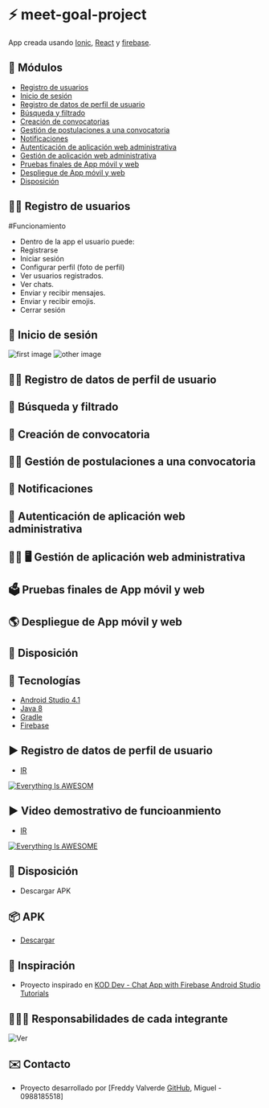 # :zap: meet-goal-project

App creada usando [Ionic](https://ionicframework.com/), [React](https://reactjs.org/) y [firebase](https://firebase.google.com/docs).

## :page_facing_up: Módulos

* [Registro de usuarios](#-registro-de-usuarios)
* [Inicio de sesión](#books-información-general)
* [Registro de datos de perfil de usuario](#books-información-general)
* [Búsqueda y filtrado](#books-información-general)
* [Creación de convocatorias](#books-información-general)
* [Gestión de postulaciones a una convocatoria](#camera-screenshots)
* [Notificaciones](#books-información-general)
* [Autenticación de aplicación web administrativa](#technologias)
* [Gestión de aplicación web administrativa](#technologias)
* [Pruebas finales de App móvil y web](#technologias)
* [Despliegue de App móvil y web](#technologias)
* [Disposición](#Disposición)

## 👨‍💻 Registro de usuarios

#Funcionamiento
* Dentro de la app el usuario puede:
* Registrarse
* Iniciar sesión
* Configurar perfil (foto de perfil)
* Ver usuarios registrados.
* Ver chats.
* Enviar y recibir mensajes.
* Enviar y recibir emojis.
* Cerrar sesión


## 📲 Inicio de sesión

![first image](./tmp/ChatApp.png)
![other image](./tmp/ChatApp2.png)

## 👨‍💻 Registro de datos de perfil de usuario
## 🔎 Búsqueda y filtrado
## 📂 Creación de convocatoria
## 👨‍💼 Gestión de postulaciones a una convocatoria
## 📨 Notificaciones
## 🔐 Autenticación de aplicación web administrativa
## 👨‍💼 🖥️ Gestión de aplicación web administrativa
## 🗳️ Pruebas finales de App móvil y web
## 🌎 Despliegue de App móvil y web
## 💾 Disposición

## :signal_strength: Tecnologías

* [Android Studio 4.1](https://developer.android.com/)
* [Java 8](https://www.oracle.com/index.html)
* [Gradle](https://gradle.org/)
* [Firebase](https://firebase.google.com/docs)

## ▶️ Registro de datos de perfil de usuario

* [IR](https://youtu.be/zCsxU5hkg3M)

[![Everything Is AWESOM](./tmp/chatApp_video_Desarrollo.jpg)](https://youtu.be/zCsxU5hkg3M)

## ▶️ Video demostrativo de funcioanmiento

* [IR](https://youtu.be/zv4eFSXESL8)

[![Everything Is AWESOME](./tmp/chatApp_video_Funcionamiento.jpg)](https://youtu.be/zv4eFSXESL8)

## :floppy_disk: Disposición

* Descargar APK

## 📦 APK

* [Descargar](https://epnecuador-my.sharepoint.com/:u:/g/personal/miguel_jurado_epn_edu_ec/EVxZ90ZPQ4dJmMnm0ryp0wwBiMm_8DR0LMqSVxR44iA88g?e=3TtGBN)

## :clap: Inspiración

* Proyecto inspirado en [KOD Dev - Chat App with Firebase Android Studio Tutorials](https://www.youtube.com/playlist?list=PLzLFqCABnRQftQQETzoVMuteXzNiXmnj8)

## 🧑‍🧑‍💻 Responsabilidades de cada integrante

![Ver](./tmp/actividades.JPG)

## :envelope: Contacto 

* Proyecto desarrollado por [Freddy Valverde [GitHub](https://github.com/FreddyJR1995), Miguel - 0988185518]
